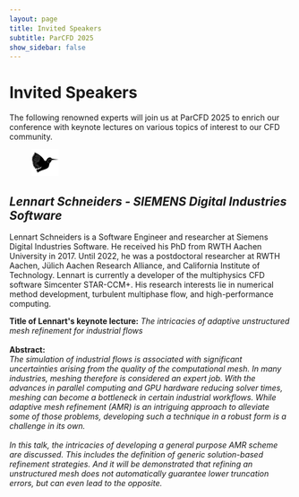 ```yaml
---
layout: page
title: Invited Speakers
subtitle: ParCFD 2025
show_sidebar: false
---
```


# Invited Speakers

The following renowned experts will join us at ParCFD 2025 to enrich our conference with keynote lectures on various topics of interest to our CFD community.

<div class="block image align right"><figure class="figure right medium"><img loading="lazy" src="./img/latex.svg" alt="Invited Speakers"/></figure></div><h2 id="-lennart-schneiders---siemens-digital-industries-software-" tabindex="0"><strong><em>Lennart Schneiders - SIEMENS Digital Industries Software</em></strong> </h2><p>Lennart Schneiders is a Software Engineer and researcher at Siemens Digital Industries Software. He received his PhD from RWTH Aachen University in 2017. Until 2022, he was a postdoctoral researcher at RWTH Aachen, Jülich Aachen Research Alliance, and California Institute of Technology. Lennart is currently a developer of the multiphysics CFD software Simcenter STAR-CCM+. His research interests lie in numerical method development, turbulent multiphase flow, and high-performance computing.</p><p><strong>Title of Lennart&#x27;s keynote lecture:</strong> <em>The intricacies of adaptive unstructured mesh refinement for industrial flows</em><br/><br/><strong>Abstract:</strong><br/><em>The simulation of industrial flows is associated with significant uncertainties arising from the quality of the computational mesh. In many industries, meshing therefore is considered an expert job. With the advances in parallel computing and GPU hardware reducing solver times, meshing can become a bottleneck in certain industrial workflows. While adaptive mesh refinement (AMR) is an intriguing approach to alleviate some of those problems, developing such a technique in a robust form is a challenge in its own.<br/><br/>In this talk, the intricacies of developing a general purpose AMR scheme are discussed. This includes the definition of generic solution-based refinement strategies. And it will be demonstrated that refining an unstructured mesh does not automatically guarantee lower truncation errors, but can even lead to the opposite.</em></p><div class="block separator"></div>